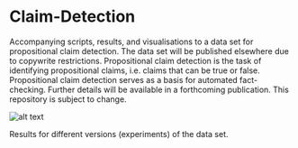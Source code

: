 # Claim-Detection

Accompanying scripts, results, and visualisations to a data set for propositional claim detection. The data set will be published elsewhere due to copywrite restrictions. Propositional claim detection is the task of identifying propositional claims, i.e. claims that can be true or false. Propositional claim detection serves as a basis for automated fact-checking. Further details will be available in a forthcoming publication. This repository is subject to change.

![alt text](https://github.com/SamiNenno/Claim-Detection/blob/main/Visuals/PNG/Scores.png)

Results for different versions (experiments) of the data set.
